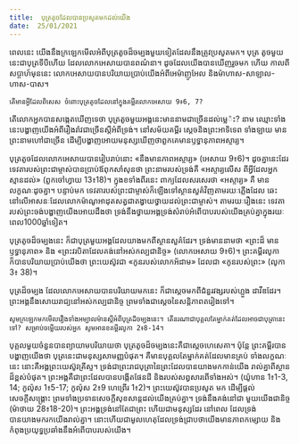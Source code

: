 ```yaml
---
title:  បុត្រតូចដែលបានប្រសូតមកដល់យើង
date:  25/01/2021
---
```


ពេលនេះ យើងនឹងក្រឡេកមើលអំពីបុត្រតូចដ៏ចម្បងមួយទៀតដែលនឹងត្រូវប្រសូតមក។ បុត្រ តូចមួយនេះជាបុត្រទីបីហើយ ដែលលោកអេសាយបានពណ៌នា។ ដូចដែលយើងបានឃើញរួចមក ហើយ កាលពីសប្តាហ៍មុននេះ លោកអេសាយបានបរិយាយប្រាប់យើងអំពីអេម៉ាញូអែល និងម៉ាហាស-សាឡាល- ហាស-បាស។

`តើមានអ្វីដែលពិសេស ចំពោះបុត្រតូចដែលនៅក្នុងគម្ពីរលោកអេសាយ 9៖6, 7?`

តើលោកអ្នកបានសង្កេតឃើញទេថា បុត្រតូចមួយអង្គនេះមាននាមជាច្រើនដល់ម្លេ៉ះ? នាម ឈ្មោះទាំងនេះបង្ហាញយើងអំពីរឿងរ៉ាវជាច្រើនស្តីអំពីទ្រង់។ នៅសម័យគម្ពីរ ស្ដេចនិងព្រះអាទិទេព ទាំងឡាយ មានព្រះនាមហៅជាច្រើន ដើម្បីបង្ហាញអោយមនុស្សឃើញថាពួកគេមានឫទ្ធានុភាពអស្ចារ្យ។

បុត្រតូចដែលលោកអេសាយបានរៀបរាប់នោះ «នឹងមានភាពអស្ចារ្យ» (អេសាយ 9៖6)។ ដូចគ្នានេះដែរ ទេវតារបស់ព្រះជាម្ចាស់បានប្រាប់ឪពុកសាំសុនថា ព្រះនាមរបស់ទ្រង់គឺ «អស្ចារ្យលើស ពីអ្វីដែលអ្នកស្មានដល់» (ពួកចៅហ្វាយ 13៖18)។ ក្នុងខទាំងពីរនេះ ពាក្យដែលសរសេរថា «អស្ចារ្យ» គឺ មានលក្ខណៈដូចគ្នា។ បន្ទាប់មក ទេវតារបស់ព្រះជាម្ចាស់ក៏ឡើងទៅស្ថានសួគ៌វិញតាមរយៈភ្លើងដែល ឆេះនៅលើអាសនៈដែលលោកម៉ាណូអាដុតសត្វជាតង្វាយថ្វាយដល់ព្រះជាម្ចាស់។ តាមរយៈរឿងនេះ ទេវតារបស់ព្រះចង់បង្ហាញយើងអោយដឹងថា ទ្រង់នឹងថ្វាយអង្គទ្រង់សំរាប់អំពើបាបរបស់យើងគ្រប់គ្នាក្នុងរយៈពេល1000ឆ្នាំទៀត។

បុត្រតូចដ៏ចម្បងនេះ ក៏ជាបុត្រមួយអង្គដែលយាងមកពីស្ថានសួគ៌ដែរ។ ទ្រង់មាននាមថា «ព្រះដ៏ មានឫទ្ធានុភាព» និង «ព្រះវរបិតាដែលគង់នៅអស់កល្បជានិច្ច» (លោកអេសាយ 9៖6)។ ព្រះគម្ពីរលូកា ក៏បានបរិយាយប្រាប់យើងថា ព្រះយេស៊ូវជា «កូនរបស់លោកអ័ដាម» ដែលជា «កូនរបស់ព្រះ» (លូកា 3៖ 38)។

បុត្រដ៏ចម្បង ដែលលោកអេសាយបានបរិយាយមកនេះ ក៏ជាស្តេចមកពីជំនួរវង្សរបស់ហ្លួង ដាវីឌដែរ។ ព្រះអង្គនឹងសោយរាជ្យនៅអស់កល្បជានិច្ច ព្រមទាំងជាស្តេចនៃសន្តិភាពតរៀងទៅ។

`សូមក្រឡេកមកមើលរឿងទាំងអម្បាលម៉ានស្តីអំពីបុត្រដ៏ចម្បងនេះ។ តើនរណាជាបុគ្គលតែម្នាក់គត់ដែលអាចជាបុត្រានេះទៅ? សម្រាប់ចម្លើយរបស់អ្នក សូមអានខគម្ពីរលូកា 2៖8-14។`

បុគ្គលមួយចំនួនបានព្យាយាមបរិយាយថា បុត្រតូចដ៏ចម្បងនេះគឺជាស្តេចហេសេគា។ ប៉ុន្តែ ព្រះគម្ពីរបានបង្ហាញយើងថា បុត្រនេះជាមនុស្សសាមញ្ញបំផុត។ គឺមានបុគ្គលតែម្នាក់គត់ដែលមានគ្រប់ ទាំងលក្ខណៈនេះ នោះគឺអង្គព្រះយេស៊ូវគ្រីស្ទ។ ទ្រង់ជាព្រះរាជបុត្រានៃព្រះដែលបានយាងមកកាន់យើង រាល់គ្នាពីស្ថានដ៏ខ្ពស់បំផុត។ ព្រះអង្គគឺជាព្រះដែលបានបង្កើតផែនដី និងរបស់សព្វសារពើទាំងអស់។ (យ៉ូហាន 1៖1-3, 14; កូល៉ុស 1៖5-17; កូល៉ុស 2៖9 ហេព្រើរ 1៖2)។ ព្រះយេស៊ូវបានប្រសូត មក ដើម្បីផ្តល់សេចក្តីសង្គ្រោះ ព្រមទាំងប្រទានសេចក្តីសុខសាន្តដល់យើងគ្រប់គ្នា។ ទ្រង់នឹងគង់នៅជា មួយយើងជានិច្ច (ម៉ាថាយ 28៖18-20)។ ព្រះអង្គទ្រង់នៅតែជាព្រះ ហើយជាមនុស្សដែរ នៅពេល ដែលទ្រង់បានយាងមករកយើងរាល់គ្នា។ នោះហើយជាមូលហេតុដែលទ្រង់ជ្រាបថាយើងមានភាពកម្សោយ និងកំពុងប្រយុទ្ធប្រឆាំងនឹងអំពើបាបរបស់យើង។